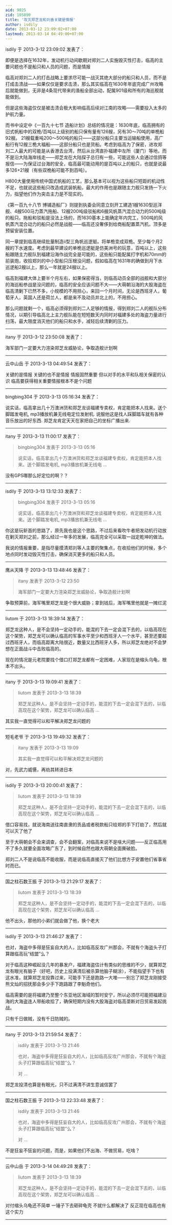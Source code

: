 ```yaml
---
aid: 9025
zid: 105890
title: '攻灭郑芝龙和刘香关键是情报'
author: isdily
date: 2013-03-12 23:09:02+07:00
lastmod: 2013-03-14 04:49:00+07:00
---
```


isdily 于 2013-3-12 23:09:02 发表了：

即便是选择在1632年，发动机行动间歇期对郑刘二人实施毁灭性打击，临高的主要问题也不是船只和人员的问题，而是情报

临高对郑刘二人的打击战略上要求尽可能一战灭其绝大部分的船只和人员，而不是打成击溃战——如果仅仅是要求击溃，那么其实临高在1630年年底完成广州攻略后就能做到，无非是4条现代带来的渔船全部出动，配属901级和所有的海巡舰就能做到。

但是这些海盗仅仅是被击溃会极大影响临高后续对江南的攻略——需要投入太多的护航力量。

而书中设定中《一百九十七节 造船计划》总结的情况是：1630年底，临高拥有的旧式帆船中的双桅/百吨以上级别的船只保有量有126艘，另有30～70吨的单桅船92艘。 21艘载重吨200～500吨的船只——这部分船只主要当运输船使用，高广船行有12艘三桅大福船——这部分船只也是货船。考虑到临高为了保密，进攻郑刘二人最大的可能是从香港去台湾，然后从台湾直扑福建中左所（厦门）等地，而不是沿大陆海岸线走——郑芝龙在大陆探子总归有一些，可能这些人会通过信鸽等报信——为保证过台海的安全，临高最可能动用的是百吨以上的船只，也就是说最多126+21艘（有些双桅船可能不到百吨）。

H800大量使用传统中国式帆船的工艺，那么基本可以视为这些船只短距的机动性不足，也就说这些船只改造成武装帆船，最大的作用也是跟随主力舰只发扬一下火力，指望他们作为突击主力是不现实的。

《第一百九十八节 博铺造船厂》则提到执委会同意立刻开工建造1艘1630型巡洋舰、4艘500马力蒸汽拖船、12艘200吨级驳船和6艘风帆蒸汽混合动力的500吨级的船只。拖船和驳船是没法上场的，而1630基本上能确定年内完工，500吨的风帆蒸汽混合动力的船只必然是战舰——临高还没奢侈到给商船配置蒸汽机，顶多是预留安装位置。

同一章提到临高继续批量制造ii型三角帆巡逻艇。将单桅变成双桅。至少每个月2艘的下水速度。考虑到最早建设的单桅巡逻艇是仿美洲号的玩意，百吨以上，这些船跟随主力舰队到福建沿海作战完全是可能的，这些船只能配属打字机和70mm的前装炮，收拾郑刘的中小型船只压根没问题，假如临高在1631年的确做到月下水巡逻船2艘以上，那么一年就是24艘以上。

临高到福建大体上要半个月左右，如果保密得当，则临高动员全部的战舰和大部分的海巡船参战是没问题的，临高的安全应该问题不大——大萌朝沿海的大股海盗在临高清剿下已然不多，小规模的不用担心，来回一个月时间，无论是西班牙人，葡萄牙人，英国人还是荷兰人，都是来不及动员并北上的，不用担心。

那么问题就剩一个，临高必须得到郑刘二人足够的情报，得到郑刘二人的舰队分布情况，以期引导临高北上主力舰队能在短短数天内同时对福建多处的海盗力量进行扫荡，最大限度消灭他们的船只和水手，减轻后续清剿的压力。

---------

itany 于 2013-3-12 23:50:08 发表了：

海军部门一定要大力渲染郑芝龙威胁论，争取造舰计划啊

---------

云中山岳 于 2013-3-13 04:49:54 发表了：

关键的是情报 关键的也不是情报 情报固然重要 但以对手的水平和队相关保密的认识 临高要获得相关重要情报根本不是个问题

---------

bingbing304 于 2013-3-13 05:16:34 发表了：

说实话，临高拿出几十万澳洲货和郑芝龙谈福建专卖权，肯定能把本人找来。送个脚踏发电机, mp3播放机兼无线电定位发射机. 说服他这是找人踩脚踏车就有各种音乐放出的好东西. 郑芝龙肯定天天在家把自己的坐标广播出来.

---------

itany 于 2013-3-13 11:00:17 发表了：

> bingbing304 发表于 2013-3-13 05:16
> 
> 说实话，临高拿出几十万澳洲货和郑芝龙谈福建专卖权，肯定能把本人找来。送个脚踏发电机, mp3播放机兼无线电 ...



没有GPS哪那么好定位的啊？？

---------

isdily 于 2013-3-13 13:12:33 发表了：

> bingbing304 发表于 2013-3-13 05:16
> 
> 说实话，临高拿出几十万澳洲货和郑芝龙谈福建专卖权，肯定能把本人找来。送个脚踏发电机, mp3播放机兼无线电 ...



你这是玩斩首的思路了，原先我也是这个思路，不过后来看吹牛者把发动机行动放在剿灭郑刘之前，那么经过一年多的发展，临高完全可以采取一战定乾坤的做法。

我说的情报重要，是指尽量摸清郑刘等人主要的聚集点，在收拾他们的时候，多个地点同时发动毁灭性打击，确保消灭更多的船只和人员。

---------

鹰从天降 于 2013-3-13 13:48:46 发表了：

> itany 发表于 2013-3-12 23:50
> 
> 海军部门一定要大力渲染郑芝龙威胁论，争取造舰计划啊



争取预算前，海军嘴里郑芝龙是个很大威胁；拿到钱后，海军嘴里他就是一摊烂泥

---------

liutom 于 2013-3-13 18:39:14 发表了：

郑芝龙这种人，是不会坚持一定动手的，能混的下去一定会混下去的，以临高现在这个架势，郑芝龙可以确认临高的军事水平至少和西班牙人一个水平，甚至还要超过西班牙人，而临高距离大陆很近，数量又比西班牙人多，所以郑芝龙绝对不会梦想在正面战斗中击败临高的。

现在的情况是元老院要找个借口打郑芝龙都有一定困难，人家现在是缩头乌龟，根本不出头。

---------

itany 于 2013-3-13 19:09:41 发表了：

> liutom 发表于 2013-3-13 18:39
> 
> 郑芝龙这种人，是不会坚持一定动手的，能混的下去一定会混下去的，以临高现在这个架势，郑芝龙可以确认临高 ...



其实我一直觉得可以和平解决郑芝龙问题的

---------

短毛老爷 于 2013-3-13 19:49:32 发表了：

> itany 发表于 2013-3-13 19:09
> 
> 其实我一直觉得可以和平解决郑芝龙问题的



对，先武力威慑，再劝其转进日本

---------

isdily 于 2013-3-13 20:00:41 发表了：

> liutom 发表于 2013-3-13 18:39
> 
> 郑芝龙这种人，是不会坚持一定动手的，能混的下去一定会混下去的，以临高现在这个架势，郑芝龙可以确认临高 ...



借口容易找，就说海南送往南直隶的贡品或者税款船只给郑的手下打劫了，然后就可以灭了他了

至于大萌朝会不会来调查，会不会翻案，对临高来说不是啥大问题——反正临高用不了多久就要全面攻略广东了，到时候自然也跟大萌朝全面撕破脸。

郑刘二人不是说临高不能收服，而是说临高直接灭了他们比想方子安置他们省事省时而已。

---------

国之柱石数王振 于 2013-3-13 21:29:17 发表了：

> liutom 发表于 2013-3-13 18:39
> 
> 郑芝龙这种人，是不会坚持一定动手的，能混的下去一定会混下去的，以临高现在这个架势，郑芝龙可以确认临高 ...



他不出头，那他的小弟们就会做了他，换个老大

---------

isdily 于 2013-3-13 21:46:27 发表了：

也对，海盗中多得是狂妄自大的人，比如临高反攻广州那会，不就有个海盗头子打算跟临高玩“结盟”么？

对于临高这种崛起没几年的暴发户，福建海盗估计有类似的思维的不少，就算郑芝龙有眼光有脑子（好吧，历史上投满清后被杀算他脑子糊涂），不能指望手下也有这水准，就算郑芝龙投靠过来，可能手下还是跑路一大堆——别忘了郑芝龙刚接受熊文灿的招抚那会多少手下跑路跟了李魁奇他们。

临高需要的是将福建乃至整个东亚地区海域的暂时安宁，所以必须尽可能把福建沿海的大海盗连人带船收拾了，确保短期内没有大股海盗对临高垄断对日贸易发起挑战。

只有千日做贼，没有千日防贼的。

---------

itany 于 2013-3-13 21:59:54 发表了：

> isdily 发表于 2013-3-13 21:46
> 
> 也对，海盗中多得是狂妄自大的人，比如临高反攻广州那会，不就有个海盗头子打算跟临高玩“结盟”么？
> 
> 对 ...



郑芝龙投清也算是有眼光，只不过满清不讲生意诚信罢了

---------

国之柱石数王振 于 2013-3-13 22:33:48 发表了：

> isdily 发表于 2013-3-13 21:46
> 
> 也对，海盗中多得是狂妄自大的人，比如临高反攻广州那会，不就有个海盗头子打算跟临高玩“结盟”么？
> 
> 对 ...



不是狂妄不狂妄的问题，而是，如果他们不出海、不做贸易，吃啥？

---------

云中山岳 于 2013-3-14 04:49:28 发表了：

> liutom 发表于 2013-3-13 18:39
> 
> 郑芝龙这种人，是不会坚持一定动手的，能混的下去一定会混下去的，以临高现在这个架势，郑芝龙可以确认临高 ...



对付缩头乌龟还不简单 一锤子下去砸碎龟壳 不就什么都解决了 反正现在临高也有这个实力

---------

